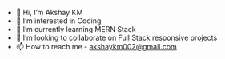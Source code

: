 - 👋 Hi, I’m Akshay KM
- 👀 I’m interested in Coding
- 🌱 I’m currently learning MERN Stack
- 💞️ I’m looking to collaborate on Full Stack responsive projects
- 📫 How to reach me - akshaykm002@gmail.com
  

<!---
akshaykm002/akshaykm002 is a ✨ special ✨ repository because its `README.md` (this file) appears on your GitHub profile.
You can click the Preview link to take a look at your changes.
--->
